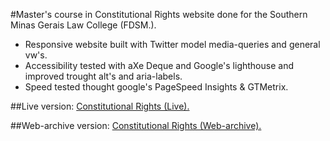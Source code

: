 #Master's course in Constitutional Rights website done for the Southern Minas Gerais Law College (FDSM.).

- Responsive website built with Twitter model media-queries and general vw's.
- Accessibility tested with aXe Deque and Google's lighthouse and improved trought alt's and aria-labels.
- Speed tested thought google's PageSpeed Insights & GTMetrix.

##Live version: 
<a href="https://www.fdsm.edu.br/pos-graduacao-direito-constitucional/" target="_blank">Constitutional Rights (Live).</a>

##Web-archive version:
<a href="http://web.archive.org/web/20190516191928/https://www.fdsm.edu.br/pos-graduacao-direito-constitucional/" target="_blank">Constitutional Rights (Web-archive).</a>
